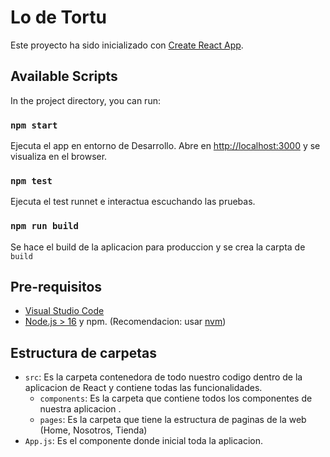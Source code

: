 # Lo de Tortu

Este proyecto ha sido inicializado con [Create React App](https://github.com/facebook/create-react-app). 

## Available Scripts

In the project directory, you can run:

### `npm start`

Ejecuta el app en entorno de Desarrollo.
Abre en  [http://localhost:3000](http://localhost:3000) y se visualiza en el browser.

### `npm test`

Ejecuta el test runnet e interactua escuchando las pruebas.

### `npm run build`

Se hace el build de la aplicacion para produccion y se crea la carpta de  `build`

## Pre-requisitos
- [Visual Studio Code](https://code.visualstudio.com/)
- [Node.js > 16](https://nodejs.org) y npm. (Recomendacion: usar [nvm](https://github.com/nvm-sh/nvm))

## Estructura de carpetas
- `src`: Es la carpeta contenedora de todo nuestro codigo dentro de la aplicacion de React y contiene todas las funcionalidades.
    - `components`: Es la carpeta que contiene todos los componentes de nuestra aplicacion .
    - `pages`: Es la carpeta que tiene la estructura de paginas de la web (Home, Nosotros, Tienda)
- `App.js`: Es el componente donde inicial toda la aplicacion.
